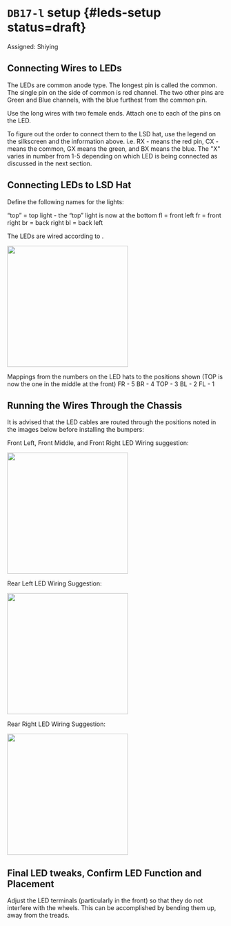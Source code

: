 # `DB17-l` setup {#leds-setup status=draft}

Assigned: Shiying

## Connecting Wires to LEDs

The LEDs are common anode type. The longest pin is called the common.
The single pin on the side of common is red channel.
The two other pins are Green and Blue channels, with the blue furthest from the common pin.

Use the long wires with two female ends. Attach one to each of the pins on the LED.

To figure out the order to connect them to the LSD hat, use the legend on the silkscreen and the information above. i.e. RX - means the red pin, CX - means the common, GX means the green, and BX means the blue. The "X" varies in number from 1-5 depending on which LED is being connected as discussed in the next section.


## Connecting LEDs to LSD Hat

Define the following names for the lights:

“top” = top light  - the “top” light is now at the bottom
fl  = front left
fr  = front right
br = back right
bl = back left


The LEDs are wired according to [](#fig:LED_connections).

<div figure-id="fig:LED_connections">
    <img src="LED_connections.png" style='width:20em; height:auto'/>
</div>

Mappings from the numbers on the LED hats to the positions shown (TOP is now the one in the middle at the front)
FR - 5
BR - 4
TOP - 3
BL - 2
FL - 1



## Running the Wires Through the Chassis


It is advised that the LED cables are routed through the positions noted in the images below before installing the bumpers:

Front Left, Front Middle, and Front Right LED Wiring suggestion:

<div figure-id="fig:bumper_figure_0">
    <img src="image_0-1.jpg" style='width:20em; height:auto'/>
</div>

Rear Left LED Wiring Suggestion:

<div figure-id="fig:bumper_figure_1">
    <img src="image_1.jpg" style='width:20em; height:auto'/>
</div>

Rear Right LED Wiring Suggestion:

<div figure-id="fig:bumper_figure_2">
    <img src="image_2.jpg" style='width:20em; height:auto'/>
</div>


##   Final LED tweaks, Confirm LED Function and Placement

Adjust the LED terminals (particularly in the front) so that they do not interfere with the wheels. This can be accomplished by bending them up, away from the treads.
